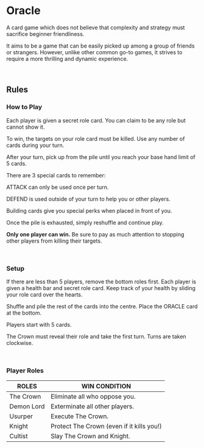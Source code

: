 # Oracle

A card game which does not believe that complexity and strategy must sacrifice beginner friendliness.

It aims to be a game that can be easily picked up among a group of friends or strangers. However, unlike other common go-to games, it strives to require a more thrilling and dynamic experience.

<br>

## Rules

### How to Play

Each player is given a secret role card. You can claim to be any role but cannot show it.

To win, the targets on your role card must be killed. Use any number of cards during your turn.

After your turn, pick up from the pile until you reach your base hand limit of 5 cards.

There are 3 special cards to remember:

ATTACK can only be used once per turn.

DEFEND is used outside of your turn to help you or other players.

Building cards give you special perks when placed in front of you.

Once the pile is exhausted, simply reshuffle and continue play.

<b>Only one player can win.</b> Be sure to pay as much attention to stopping other players from killing their targets.

<br>

### Setup

If there are less than 5 players, remove the bottom roles first. Each player is given a health bar and secret role card. Keep track of your health by sliding your role card over the hearts.

Shuffle and pile the rest of the cards into the centre. Place the ORACLE card at the bottom.

Players start with 5 cards.

The Crown must reveal their role and take the first turn. Turns are taken clockwise.

<br>

### Player Roles

ROLES | WIN CONDITION
--- | ---
The Crown | Eliminate all who oppose you.
Demon Lord | Exterminate all other players.
Usurper | Execute The Crown.
Knight | Protect The Crown (even if it kills you!)
Cultist | Slay The Crown and Knight.
